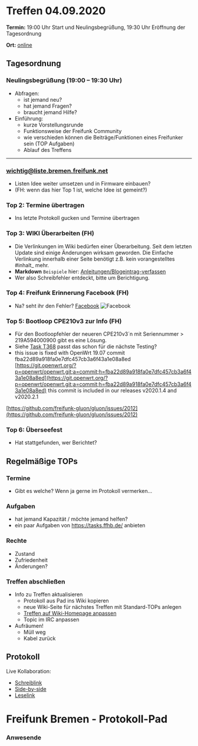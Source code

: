 # Treffen 04.09.2020

**Termin:** 19:00 Uhr Start und Neulingsbegrüßung, 19:30 Uhr Eröffnung der Tagesordnung

**Ort:** [online](https://bremen.freifunk.net/to/videokonf)

## Tagesordnung
### Neulingsbegrüßung (19:00 – 19:30 Uhr)

- Abfragen:
    - ist jemand neu?
    - hat jemand Fragen?
    - braucht jemand Hilfe?
- Einführung:
    - kurze Vorstellungsrunde
    - Funktionsweise der Freifunk Community
    - wie verschieden können die Beiträge/Funktionen eines Freifunker sein (TOP Aufgaben)
    - Ablauf des Treffens

---

### wichtig@liste.bremen.freifunk.net
- Listen Idee weiter umsetzen und in Firmware einbauen?
- (FH: wenn das hier Top 1 ist, welche Idee ist gemeint?)

### Top 2: Termine übertragen
- Ins letzte Protokoll gucken und Termine übertragen

### Top 3: WIKI Überarbeiten (FH)
- Die Verlinkungen im Wiki bedürfen einer Überarbeitung. Seit dem letzten Update sind einige Änderungen wirksam geworden. Die Einfache Verlinkung innerhalb einer Seite benötigt z.B. kein vorangestelltes \#inhalt_ mehr.
- **Markdown** `Beispiele` hier: [Anleitungen/Blogeintrag-verfassen](https://wiki.bremen.freifunk.net/Anleitungen/Blogeintrag-verfassen)
- Wer also Schreibfehler entdeckt, bitte um Berichtigung.

### Top 4: Freifunk Erinnerung Facebook (FH)
- Na? seht ihr den Fehler?
[Facebook](https://cloud.ffhb.de/index.php/s/6AqFrKkb5fLJKxW/preview)
![Facebook](https://cloud.ffhb.de/index.php/s/6AqFrKkb5fLJKxW/preview)

### Top 5: Bootloop CPE210v3 zur Info (FH)
- Für den Bootloopfehler der neueren CPE210v3´n mit Seriennummer > 219A594000900 gibt es eine Lösung.
- Siehe [Task T368](https://tasks.ffhb.de/T368) passt das schon für die nächste Testing?
- this issue is fixed with OpenWrt 19.07 commit fba22d89a918fa0e7dfc457cb3a6f43a1e08a8ed
[https://git.openwrt.org/?p=openwrt/openwrt.git;a=commit;h=fba22d89a918fa0e7dfc457cb3a6f43a1e08a8ed](https://git.openwrt.org/?p=openwrt/openwrt.git;a=commit;h=fba22d89a918fa0e7dfc457cb3a6f43a1e08a8ed)
this commit is included in our releases v2020.1.4 and v2020.2.1

[https://github.com/freifunk-gluon/gluon/issues/2012](https://github.com/freifunk-gluon/gluon/issues/2012)

### Top 6: Überseefest
- Hat stattgefunden, wer Berichtet?

## Regelmäßige TOPs

### Termine

- Gibt es welche? Wenn ja gerne im Protokoll vermerken...

### Aufgaben

- hat jemand Kapazität / möchte jemand helfen?
- ein paar Aufgaben von https://tasks.ffhb.de/ anbieten

### Rechte

- Zustand
- Zufriedenheit
- Änderungen?

### Treffen abschließen

- Info zu Treffen aktualisieren
  - Protokoll aus Pad ins Wiki kopieren
  - neue Wiki-Seite für nächstes Treffen mit Standard-TOPs anlegen
  - [Treffen auf Wiki-Homepage anpassen](https://wiki.bremen.freifunk.net/Home)
  - Topic im IRC anpassen
- Aufräumen!
  - Müll weg
  - Kabel zurück

## Protokoll

Live Kollaboration:

* [Schreiblink](https://hackmd.io/AwDgnA7ATArKC0BGGBjAzPALAUzSeARgYgGzxQAmEFFwiKBEKAhkA===?edit)
* [Side-by-side](https://hackmd.io/AwDgnA7ATArKC0BGGBjAzPALAUzSeARgYgGzxQAmEFFwiKBEKAhkA===?both)
* [Leselink](https://hackmd.io/AwDgnA7ATArKC0BGGBjAzPALAUzSeARgYgGzxQAmEFFwiKBEKAhkA===?view)

# Freifunk Bremen - Protokoll-Pad

### Anwesende
